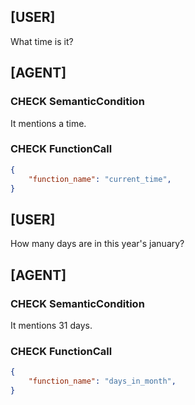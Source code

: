 ﻿## [USER]
What time is it?

## [AGENT]

### CHECK SemanticCondition
It mentions a time.

### CHECK FunctionCall
```json
{
	"function_name": "current_time",
}
```

## [USER]
How many days are in this year's january?

## [AGENT]

### CHECK SemanticCondition
It mentions 31 days.

### CHECK FunctionCall
```json
{
	"function_name": "days_in_month",
}
```
